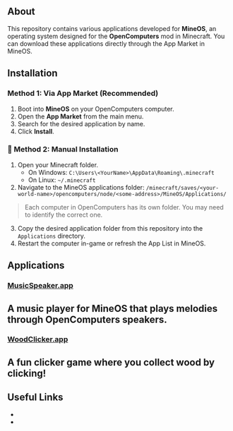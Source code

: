## About
This repository contains various applications developed for **MineOS**, an operating system designed for the **OpenComputers** mod in Minecraft.
You can download these applications directly through the App Market in MineOS.

## Installation

### Method 1: Via App Market (Recommended)
1. Boot into **MineOS** on your OpenComputers computer.
2. Open the **App Market** from the main menu.
3. Search for the desired application by name.
4. Click **Install**.

### 📁 Method 2: Manual Installation
1. Open your Minecraft folder.
   - On Windows: `C:\Users\<YourName>\AppData\Roaming\.minecraft`
   - On Linux: `~/.minecraft`
2. Navigate to the MineOS applications folder:
   `/minecraft/saves/<your-world-name>/opencomputers/node/<some-address>/MineOS/Applications/`
> Each computer in OpenComputers has its own folder. You may need to identify the correct one.
3. Copy the desired application folder from this repository into the `Applications` directory.
4. Restart the computer in-game or refresh the App List in MineOS.

## Applications

### [MusicSpeaker.app](./MusicSpeaker.app)
A music player for MineOS that plays melodies through OpenComputers speakers.
---

### [WoodClicker.app](./WoodClicker.app)
A fun clicker game where you collect wood by clicking!
---

## Useful Links
- [MineOS]: https://github.com/IgorTimofeev/MineOS  
- [OpenComputers]: https://github.com/MightyPirates/OpenComputers
